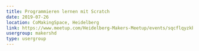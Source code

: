 ```yaml
---
title: Programmieren lernen mit Scratch
date: 2019-07-26
location: CoMakingSpace, Heidelberg
link: https://www.meetup.com/Heidelberg-Makers-Meetup/events/sqcflqyzkbjc/
usergroup: makershd
type: usergroup
---
```

